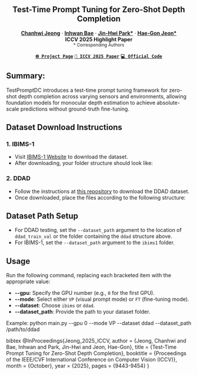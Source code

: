 <h2 align="center"> Test-Time Prompt Tuning for Zero-Shot Depth Completion </h2> <p align="center"> <a href="https://chanhwijeong.github.io/"><strong>Chanhwi Jeong</strong></a> · <a href="https://inhwanbae.github.io/"><strong>Inhwan Bae</strong></a> · <a href="https://jinhwipark.com/"><strong>Jin-Hwi Park*</strong></a> · <a href="https://scholar.google.com/citations?user=Ei00xroAAAAJ"><strong>Hae-Gon Jeon*</strong></a> <br> <strong>ICCV 2025 Highlight Paper</strong> <br> <sub>* Corresponding Authors</sub> </p> <p align="center"> <a href="https://www.jinhwipark.com/Depth-with-Sensors"><strong><code>🌐 Project Page</code></strong></a> <a href="https://openaccess.thecvf.com/content/ICCV2025/html/Jeong_Test-Time_Prompt_Tuning_for_Zero-Shot_Depth_Completion_ICCV_2025_paper.html"><strong><code>📄 ICCV 2025 Paper</code></strong></a> <a href="https://github.com/JinhwiPark/TestPromptDC"><strong><code>💻 Official Code</code></strong></a> </p>

## Summary:
TestPromptDC introduces a test-time prompt tuning framework for zero-shot depth completion across varying sensors and environments,
allowing foundation models for monocular depth estimation to achieve absolute-scale predictions without ground-truth fine-tuning.

## Dataset Download Instructions

### 1. IBIMS-1

- Visit [IBIMS-1 Website](https://www.asg.ed.tum.de/lmf/ibims1/) to download the dataset.
- After downloading, your folder structure should look like:


### 2. DDAD

- Follow the instructions at [this repository](https://github.com/bartn8/vppdc?tab=readme-ov-file#floppy_disk-datasets) to download the DDAD dataset.
- Once downloaded, place the files according to the following structure:


## Dataset Path Setup

- For DDAD testing, set the `--dataset_path` argument to the location of `ddad_train_val` or the folder containing the `ddad` structure above.
- For IBIMS-1, set the `--dataset_path` argument to the `ibims1` folder.

## Usage

Run the following command, replacing each bracketed item with the appropriate value:

- **--gpu**: Specify the GPU number (e.g., `0` for the first GPU).
- **--mode**: Select either `VP` (visual prompt mode) or `FT` (fine-tuning mode).
- **--dataset**: Choose `ibims` or `ddad`.
- **--dataset_path**: Provide the path to your dataset folder.

Example:
python main.py --gpu 0 --mode VP --dataset ddad --dataset_path /path/to/ddad

bibtex
@InProceedings{Jeong_2025_ICCV,
    author    = {Jeong, Chanhwi and Bae, Inhwan and Park, Jin-Hwi and Jeon, Hae-Gon},
    title     = {Test-Time Prompt Tuning for Zero-Shot Depth Completion},
    booktitle = {Proceedings of the IEEE/CVF International Conference on Computer Vision (ICCV)},
    month     = {October},
    year      = {2025},
    pages     = {9443-9454}
}
